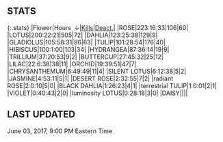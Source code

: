 
## STATS

{:.stats}
|<span class="stat_header">Flower</span>|<span class="stat_header stat_hours stat_sorted">Hours &nbsp;&darr;</span>|<span class="stat_header stat_kills"><a href="https://tankpit-flowers.github.io/stats-kills">Kills</a></span>|<span class="stat_header stat_deactivated"><a href="https://tankpit-flowers.github.io/stats-deact">Deact.</a></span>|
|<span class="red">ROSE</span><span class="awards-container"><span class="awards-sprite a0-3"></span><span class="awards-sprite a1-1"></span><span class="awards-sprite a2-2"></span><span class="awards-sprite a3-2"></span><span class="awards-sprite a5-2"></span><span class="awards-sprite a7-1"></span><span class="awards-sprite a8-1"></span></span>|<span class="stat stat_hours stat_sorted">223:16:33</span>|<span class="stat stat_kills">106</span>|<span class="stat stat_deactivated">60</span>|
|<span class="red">LOTUS</span><span class="awards-container"><span class="awards-sprite a0-3"></span><span class="awards-sprite a1-3"></span><span class="awards-sprite a2-2"></span><span class="awards-sprite a3-2"></span><span class="awards-sprite a5-2"></span></span>|<span class="stat stat_hours stat_sorted">200:22:21</span>|<span class="stat stat_kills">505</span>|<span class="stat stat_deactivated">72</span>|
|<span class="red">DAHLIA</span><span class="awards-container"><span class="awards-sprite a0-3"></span><span class="awards-sprite a1-1"></span><span class="awards-sprite a3-1"></span><span class="awards-sprite a5-2"></span></span>|<span class="stat stat_hours stat_sorted">123:25:38</span>|<span class="stat stat_kills">129</span>|<span class="stat stat_deactivated">9</span>|
|<span class="red">GLADIOLUS</span><span class="awards-container"><span class="awards-sprite a0-3"></span><span class="awards-sprite a2-2"></span><span class="awards-sprite a3-1"></span><span class="awards-sprite a5-3"></span></span>|<span class="stat stat_hours stat_sorted">105:58:31</span>|<span class="stat stat_kills">86</span>|<span class="stat stat_deactivated">63</span>|
|<span class="red">TULIP</span><span class="awards-container"><span class="awards-sprite a0-3"></span><span class="awards-sprite a1-1"></span><span class="awards-sprite a2-1"></span><span class="awards-sprite a3-1"></span><span class="awards-sprite a5-1"></span></span>|<span class="stat stat_hours stat_sorted">101:28:54</span>|<span class="stat stat_kills">176</span>|<span class="stat stat_deactivated">40</span>|
|<span class="red">HIBISCUS</span><span class="awards-container"><span class="awards-sprite a0-3"></span><span class="awards-sprite a1-1"></span><span class="awards-sprite a2-1"></span><span class="awards-sprite a3-1"></span><span class="awards-sprite a5-1"></span></span>|<span class="stat stat_hours stat_sorted">100:1:00</span>|<span class="stat stat_kills">103</span>|<span class="stat stat_deactivated">34</span>|
|<span class="red">HYDRANGEA</span><span class="awards-container"><span class="awards-sprite a0-3"></span><span class="awards-sprite a5-3"></span></span>|<span class="stat stat_hours stat_sorted">87:36:14</span>|<span class="stat stat_kills">19</span>|<span class="stat stat_deactivated">9</span>|
|<span class="red">TRILLIUM</span><span class="awards-container"><span class="awards-sprite a0-3"></span><span class="awards-sprite a4-3"></span><span class="awards-sprite a5-2"></span><span class="awards-sprite a7-1"></span></span>|<span class="stat stat_hours stat_sorted">37:20:53</span>|<span class="stat stat_kills">9</span>|<span class="stat stat_deactivated">2</span>|
|<span class="red">BUTTERCUP</span><span class="awards-container"><span class="awards-sprite a0-3"></span></span>|<span class="stat stat_hours stat_sorted">27:45:32</span>|<span class="stat stat_kills">25</span>|<span class="stat stat_deactivated">12</span>|
|<span class="red">LILAC</span><span class="awards-container"><span class="awards-sprite a0-3"></span><span class="awards-sprite a5-2"></span></span>|<span class="stat stat_hours stat_sorted">22:6:38</span>|<span class="stat stat_kills">38</span>|<span class="stat stat_deactivated">11</span>|
|<span class="red">ORCHID</span><span class="awards-container"><span class="awards-sprite a0-3"></span></span>|<span class="stat stat_hours stat_sorted">19:39:51</span>|<span class="stat stat_kills">47</span>|<span class="stat stat_deactivated">7</span>|
|<span class="red">CHRYSANTHEMUM</span><span class="awards-container"><span class="awards-sprite a0-3"></span><span class="awards-sprite a5-3"></span></span>|<span class="stat stat_hours stat_sorted">6:49:49</span>|<span class="stat stat_kills">11</span>|<span class="stat stat_deactivated">4</span>|
|<span class="orange">SILENT LOTUS</span><span class="awards-container"><span class="awards-sprite a0-3"></span><span class="awards-sprite a5-2"></span></span>|<span class="stat stat_hours stat_sorted">6:12:38</span>|<span class="stat stat_kills">5</span>|<span class="stat stat_deactivated">2</span>|
|<span class="red">JASMINE</span><span class="awards-container"><span class="awards-sprite a0-3"></span><span class="awards-sprite a5-1"></span></span>|<span class="stat stat_hours stat_sorted">4:53:11</span>|<span class="stat stat_kills">5</span>|<span class="stat stat_deactivated">1</span>|
|<span class="orange">DESERT ROSE</span><span class="awards-container"><span class="awards-sprite a0-3"></span><span class="awards-sprite a5-3"></span></span>|<span class="stat stat_hours stat_sorted">2:32:55</span>|<span class="stat stat_kills">7</span>|<span class="stat stat_deactivated">2</span>|
|<span class="purple">radiant ROSE</span><span class="awards-container"><span class="awards-sprite a0-3"></span><span class="awards-sprite a5-2"></span></span>|<span class="stat stat_hours stat_sorted">2:0:10</span>|<span class="stat stat_kills">5</span>|<span class="stat stat_deactivated">0</span>|
|<span class="orange">BLACK DAHLIA</span><span class="awards-container"><span class="awards-sprite a0-2"></span></span>|<span class="stat stat_hours stat_sorted">1:26:23</span>|<span class="stat stat_kills">4</span>|<span class="stat stat_deactivated">1</span>|
|<span class="purple">terrestrial TULIP</span><span class="awards-container"><span class="awards-sprite a0-1"></span><span class="awards-sprite a5-3"></span></span>|<span class="stat stat_hours stat_sorted">1:0:01</span>|<span class="stat stat_kills">2</span>|<span class="stat stat_deactivated">1</span>|
|<span class="red">VIOLET</span><span class="awards-container"><span class="awards-sprite a5-2"></span></span>|<span class="stat stat_hours stat_sorted">0:40:43</span>|<span class="stat stat_kills">2</span>|<span class="stat stat_deactivated">0</span>|
|<span class="purple">luminosity LOTUS</span><span class="awards-container"><span class="awards-sprite a5-1"></span></span>|<span class="stat stat_hours stat_sorted">0:28:18</span>|<span class="stat stat_kills">3</span>|<span class="stat stat_deactivated">0</span>|
|<span class="red">DAISY</span><span class="awards-container"><span class="awards-sprite a0-3"></span><span class="awards-sprite a5-2"></span></span>|<span class="stat stat_hours stat_sorted"></span>|<span class="stat stat_kills"></span>|<span class="stat stat_deactivated"></span>|

## LAST UPDATED

<span class="last_updated">June 03, 2017, 9:00 PM Eastern Time</span>